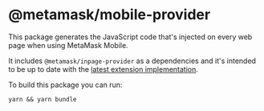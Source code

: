 # @metamask/mobile-provider

This package generates the JavaScript code that's injected on every web page when using MetaMask Mobile.

It includes `@metamask/inpage-provider` as a dependencies and it's intended to be up to date with the [latest extension implementation](https://github.com/MetaMask/metamask-extension/blob/develop/app/scripts/contentscript.js).

To build this package you can run:

```shell
yarn && yarn bundle
```
